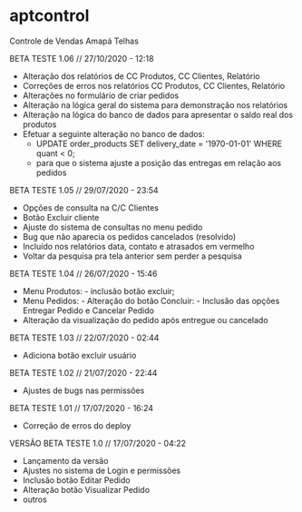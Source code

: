 # aptcontrol
Controle de Vendas Amapá Telhas

BETA TESTE 1.06 //
27/10/2020 - 12:18

- Alteração dos relatórios de CC Produtos, CC Clientes, Relatório
- Correções de erros nos relatórios CC Produtos, CC Clientes, Relatório
- Alterações no formulário de criar pedidos
- Alteração na lógica geral do sistema para demonstração nos relatórios
- Alteração na lógica do banco de dados para apresentar o saldo real dos produtos
- Efetuar a seguinte alteração no banco de dados:
    - UPDATE order_products SET delivery_date = '1970-01-01' WHERE quant < 0;
    - para que o sistema ajuste a posição das entregas em relação aos pedidos

BETA TESTE 1.05 //
29/07/2020 - 23:54

- Opções de consulta na C/C Clientes
- Botão Excluir cliente
- Ajuste do sistema de consultas no menu pedido
- Bug que não aparecia os pedidos cancelados (resolvido)
- Incluído nos relatórios data, contato e atrasados em vermelho
- Voltar da pesquisa pra tela anterior sem perder a pesquisa

BETA TESTE 1.04 //
26/07/2020 - 15:46

- Menu Produtos: - inclusão botão excluir;
- Menu Pedidos: - Alteração do botão Concluir: - Inclusão das opções Entregar Pedido e Cancelar Pedido
- Alteração da visualização do pedido após entregue ou cancelado

BETA TESTE 1.03 //
22/07/2020 - 02:44

- Adiciona botão excluir usuário

BETA TESTE 1.02 //
21/07/2020 - 22:44

- Ajustes de bugs nas permissões

BETA TESTE 1.01 // 
17/07/2020 - 16:24

- Correção de erros do deploy

VERSÃO BETA TESTE 1.0 //
17/07/2020 - 04:22

- Lançamento da versão
- Ajustes no sistema de Login e permissões
- Inclusão botão Editar Pedido
- Alteração botão Visualizar Pedido
- outros